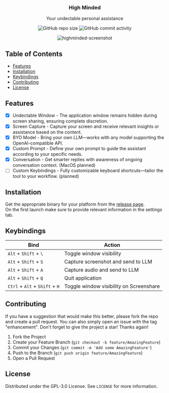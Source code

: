<div align="center">
  <h3 align="center">High Minded</h3>
  <p align="center">
    Your undectable personal assistance
  </p>
  <p align="center">
    <img alt="GitHub repo size" src="https://img.shields.io/github/repo-size/tuxdotrs/highminded">
    <img alt="GitHub commit activity" src="https://img.shields.io/github/commit-activity/m/tuxdotrs/highminded">
  </p>
</div>

<div align="center">
  <img alt="highminded-screenshot" src="https://github.com/user-attachments/assets/eca4624f-9194-4c02-8e72-b42979c23cb5" />
</div>

<!-- TABLE OF CONTENTS -->

## Table of Contents

- [Features](#features)
- [Installation](#installation)
- [Keybindings](#keybindings)
- [Contributing](#contributing)
- [License](#license)

<!-- FEATURES -->

## Features

- [x] Undectable Window - The application window remains hidden during screen sharing, ensuring complete discretion.
- [x] Screen Capture - Capture your screen and receive relevant insights or assistance based on the content.
- [x] BYO Model - Bring your own LLM—works with any model supporting the OpenAI-compatible API.
- [x] Custom Prompt - Define your own prompt to guide the assistant according to your specific needs.
- [x] Conversation - Get smarter replies with awareness of ongoing conversation context. (MacOS planned)
- [ ] Custom Keybindings - Fully customizable keyboard shortcuts—tailor the tool to your workflow. (planned)

<!-- INSTALLATION -->

## Installation

Get the appropriate binary for your platform from
the [release page](https://github.com/tuxdotrs/highminded/releases).<br>
On the first launch make sure to provide relevant information in the settings tab.

<!-- KEYBINDINGS -->

## Keybindings

| Bind                           | Action                                  |
|--------------------------------|-----------------------------------------|
| `Alt` + `Shift` + `\`          | Toggle window visibility                |
| `Alt` + `Shift` + `S`          | Capture screenshot and send to LLM      |
| `Alt` + `Shift` + `A`          | Capture audio and send to LLM           |
| `Alt` + `Shift` + `Q`          | Quit application                        |
| `Ctrl` + `Alt` + `Shift` + `H` | Toggle window visibility on Screenshare |

<!-- CONTRIBUTING -->

## Contributing

If you have a suggestion that would make this better, please fork the repo and create a pull request. You can also
simply open an issue with the tag "enhancement".
Don't forget to give the project a star! Thanks again!

1. Fork the Project
2. Create your Feature Branch (`git checkout -b feature/AmazingFeature`)
3. Commit your Changes (`git commit -m 'Add some AmazingFeature'`)
4. Push to the Branch (`git push origin feature/AmazingFeature`)
5. Open a Pull Request

<!-- LICENSE -->

## License

Distributed under the GPL-3.0 License. See `LICENSE` for more information.
